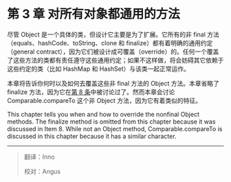 # 第 3 章 对所有对象都通用的方法

尽管  Object 是一个具体的类，但设计它主要是为了扩展。它所有的非  final 方法（equals、hashCode、toString、clone 和 finalize）都有着明确的通用约定（general contract），因为它们被设计成可覆盖（override）的。任何一个覆盖了这些方法的类都有责任遵守这些通用约定；如果不这样做，将会妨碍其它依赖于这些约定的类（比如 HashMap 和 HashSet）与该类一起正常运作。

本章将告诉你何时以及如何去覆盖这些非 final 方法的 Object 方法。本章省略了 finalize 方法，因为它在[第 8 条][item8]中被讨论过了。然而本章会讨论 Comparable.compareTo 这个非 Object 方法，因为它有着类似的特征。

This chapter tells you when and how to override the nonfinal Object methods. The finalize method is omitted from this chapter because it was discussed in Item 8. While not an Object method, Comparable.compareTo is discussed in this chapter because it has a similar character.



[item8]: ../2.创建和销毁对象/第%208%20条：避免使用%20Finalizer%20和%20Cleaner%20机制.md	"第2章第8条"

---

> 翻译：Inno
> 
> 校对：Angus